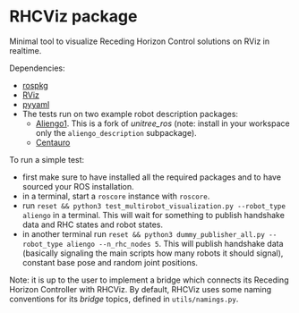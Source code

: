 # RHCViz package

Minimal tool to visualize Receding Horizon Control solutions on RViz in realtime.

Dependencies:
- [rospkg](https://github.com/ros-infrastructure/rospkg)
- [RViz](https://github.com/ros-visualization/rviz)
- [pyyaml](https://pypi.org/project/PyYAML/)
- The tests run on two example robot description packages:
    - [Aliengo1](https://github.com/AndrePatri/unitree_ros). This is a fork of *unitree_ros* (note: install in your workspace only the ```aliengo_description``` subpackage).
    - [Centauro](https://github.com/ADVRHumanoids/iit-centauro-ros-pkg/tree/big_wheels_v2.10_optional_find)

To run a simple test:
- first make sure to have installed all the required packages and to have sourced your ROS installation.
- in a terminal, start a `roscore` instance with `roscore`.
- run `reset && python3 test_multirobot_visualization.py --robot_type aliengo` in a terminal. This will wait for something to publish handshake data and RHC states and robot states.
- in another terminal run `reset && python3 dummy_publisher_all.py --robot_type aliengo --n_rhc_nodes 5`. This will publish handshake data (basically signaling the main scripts how many robots it should signal), constant base pose and random joint positions.

Note: it is up to the user to implement a bridge which connects its Receding Horizon Controller with RHCViz. By default, RHCViz uses some naming conventions for its *bridge* topics, defined in `utils/namings.py`. 
